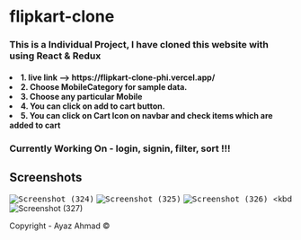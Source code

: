 # flipkart-clone

<h3>This is a Individual Project, I have cloned this website with using React & Redux </h3>

<h4>
<li>1. live link --> https://flipkart-clone-phi.vercel.app/</li>
<li>2. Choose MobileCategory for sample data. </li>
<li>3. Choose any particular Mobile</li>
<li>4. You can click on add to cart button.</li>
<li>5. You can click on Cart Icon on navbar and check items which are added to cart </li>
</h4>

<h3>Currently Working On - login, signin, filter, sort !!!</h3>



## Screenshots
<kbd>![Screenshot (324)](https://user-images.githubusercontent.com/97458144/187201200-3c45942a-4175-49d2-9905-07cd8a479bae.png)</kbd>
<kbd>![Screenshot (325)](https://user-images.githubusercontent.com/97458144/187200926-099834b8-1ffa-4550-b52f-928ddc13fff0.png)</kbd>
<kbd>![Screenshot (326)](https://user-images.githubusercontent.com/97458144/187201802-f22ebbcb-66a7-4e0e-a496-a9c8d2af09e6.png)
</kbd>
<kbd![Screenshot (327)](https://user-images.githubusercontent.com/97458144/187201828-40ab9db1-ab5a-4d71-8835-ccc0e52739e7.png)
></kbd>


Copyright - Ayaz Ahmad © 
